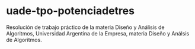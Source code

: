# uade-tpo-potenciadetres
Resolución de trabajo práctico de la materia Diseño y Análisis de Algoritmos, Universidad Argentina de la Empresa, materia Diseño y Análsis de Algoritmos.
